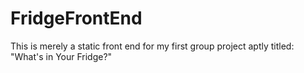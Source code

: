 # FridgeFrontEnd

This is merely a static front end for my first group project aptly titled: "What's in Your Fridge?"

